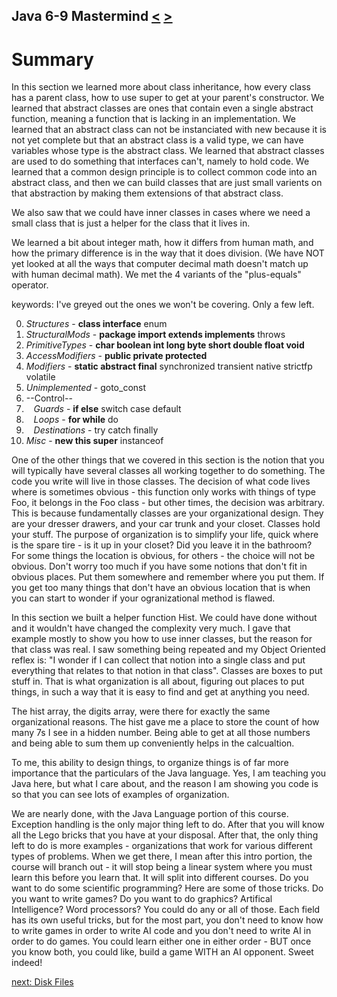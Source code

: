 ## Java 6-9 Mastermind [&LT;](Java0608.md) [&GT;](Java0701.md)
# Summary

In this section we learned more about class inheritance, how every class has a parent class, how to use super to get at your parent's constructor. We learned that abstract classes are ones that contain even a single abstract function, meaning a function that is lacking in an implementation. We learned that an abstract class can not be instanciated with new because it is not yet complete but that an abstract class is a valid type, we can have variables whose type is the abstract class. We learned that abstract classes are used to do something that interfaces can't, namely to hold code. We learned that a common design principle is to collect common code into an abstract class, and then we can build classes that are just small varients on that abstraction by making them extensions of that abstract class.

We also saw that we could have inner classes in cases where we need a small class that is just a helper for the class that it lives in.

We learned a bit about integer math, how it differs from human math, and how the primary difference is in the way that it does division. (We have NOT yet looked at all the ways that computer decimal math doesn't match up with human decimal math). We met the 4 variants of the "plus-equals" operator.

keywords: I've greyed out the ones we won't be covering. Only a few left. 

0. _Structures_ - **class interface** enum
2. _StructuralMods_ - **package import extends implements** throws
2. _PrimitiveTypes_ - **char boolean int long byte short double float void**
2. _AccessModifiers_ - **public private protected**
2. _Modifiers_ - **static abstract final** synchronized transient native strictfp volatile
2. _Unimplemented_ - goto_const
2. --Control--
2. &nbsp;&nbsp; _Guards_ - **if else** switch case default
2. &nbsp;&nbsp; _Loops_ - **for while** do
2. &nbsp;&nbsp; _Destinations_ - try catch finally
2. _Misc_ - **new this super** instanceof


One of the other things that we covered in this section is the notion that you will typically have several classes all working together to do something. The code you write will live in those classes. The decision of what code lives where is sometimes obvious - this function only works with things of type Foo, it belongs in the Foo class - but other times, the decision was arbitrary. This is because fundamentally classes are your organizational design. They are your dresser drawers, and your car trunk and your closet. Classes hold your stuff. The purpose of organization is to simplify your life, quick where is the spare tire - is it up in your closet? Did you leave it in the bathroom? For some things the location is obvious, for others - the choice will not be obvious. Don't worry too much if you have some notions that don't fit in obvious places. Put them somewhere and remember where you put them. If you get too many things that don't have an obvious location that is when you can start to wonder if your ogranizational method is flawed.

In this section we built a helper function Hist. We could have done without and it wouldn't have changed the complexity very much. I gave that example mostly to show you how to use inner classes, but the reason for that class was real. I saw something being repeated and my Object Oriented reflex is: "I wonder if I can collect that notion into a single class and put everything that relates to that notion in that class". Classes are boxes to put stuff in. That is what organization is all about, figuring out places to put things, in such a way that it is easy to find and get at anything you need.

The hist array, the digits array, were there for exactly the same organizational reasons. The hist gave me a place to store the count of how many 7s I see in a hidden number. Being able to get at all those numbers and being able to sum them up conveniently helps in the calcualtion.

To me, this ability to design things, to organize things is of far more importance that the particulars of the Java language. Yes, I am teaching you Java here, but what I care about, and the reason I am showing you code is so that you can see lots of examples of organization.

We are nearly done, with the Java Language portion of this course. Exception handling is the only major thing left to do. After that you will know all the Lego bricks that you have at your disposal. After that, the only thing left to do is more examples - organizations that work for various different types of problems. When we get there, I mean after this intro portion, the course will branch out - it will stop being a linear system where you must learn this before you learn that. It will split into different courses. Do you want to do some scientific programming? Here are some of those tricks. Do you want to write games? Do you want to do graphics? Artifical Intelligence? Word processors? You could do any or all of those. Each field has its own useful tricks, but for the most part, you don't need to know how to write games in order to write AI code and you don't need to write AI in order to do games. You could learn either one in either order - BUT once you know both, you could like, build a game WITH an AI opponent. Sweet indeed!

[next: Disk Files](Java0701.md)